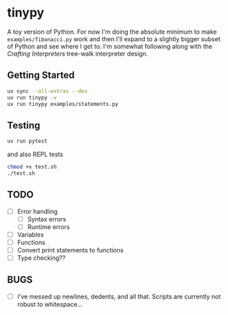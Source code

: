 # tinypy

A toy version of Python. For now I'm doing the absolute minimum to make `examples/fibonacci.py` work and then I'll expand to a slightly bigger subset of Python and see where I get to. I'm somewhat following along with the _Crafting Interpreters_ tree-walk interpreter design.

## Getting Started

```sh
uv sync --all-extras --dev
uv run tinypy -v
uv run tinypy examples/statements.py
```

## Testing

```sh
uv run pytest
```

and also REPL tests

```sh
chmod +x test.sh
./test.sh
```

## TODO

- [ ] Error handling
  - [ ] Syntax errors
  - [ ] Runtime errors
- [ ] Variables
- [ ] Functions
- [ ] Convert print statements to functions
- [ ] Type checking??

## BUGS

- [ ] I've messed up newlines, dedents, and all that. Scripts are currently not robust to whitespace...
